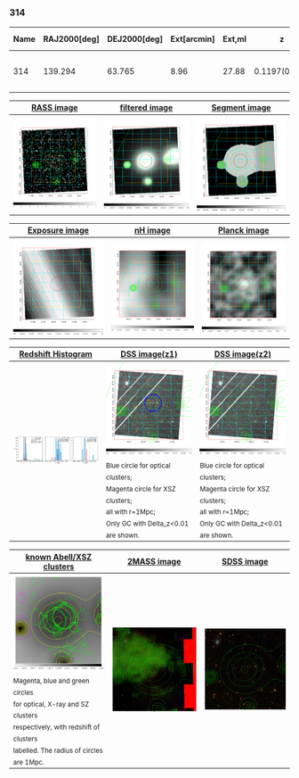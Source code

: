 <div STYLE="page-break-after: always;"></div>

### 314

|Name|RAJ2000[deg]|DEJ2000[deg] |Ext[arcmin]| Ext,ml | z | z_src| C|GC(XSZ,Delta_z<0.01)| GC(OPT,Delta_z<0.01)|GC| R_sig[arcmin] | R500[arcmin] | R500[Mpc]| CRsig[c/s] | CR500[c/s] |L500[1E44 erg/s]|F500[1E-12 erg/s/cm^2]| M500[1E14 Msun]|Tx[keV]|Cnt_sig|Beta|Rc[arcmin]|Comment|Alias|
|---|---|---|---|---|---|------|---|--------|---------|----------|---|---|---|---|---|---|---|---|---|---|---|---|---|---|
|314| 139.294| 63.765| 8.96| 27.88| 0.1197(0.005)| z1, z_opt| S| -| C, N, W| A, C, N, W| 14.650| 6.261| 0.811| 0.094(0.029)| 0.086(0.026)| 0.579(0.215)| 1.553(0.577)| 1.70(0.32)| 3.09(0.36)| 48.8| 0.570(-0.054+0.144)| 5.463(-0.732+1.561)| -| t415|

|[RASS image](../image/314/314_img.pdf)|[filtered image](../image/314/314_fil.pdf)|[Segment image](../image/314/314_seg.pdf)|
|-------------------|--------------------|-------------------|
| <img src="../image/314/314_img.png" width="300">  | <img src="../image/314/314_fil.png" width="300">   | <img src="../image/314/314_seg.png" width="300">  |

|[Exposure image](../image/314/314_mex.pdf)| [nH image](../image/314/314_nh.pdf)| [Planck image](../image/314/314_p.pdf)|
|-------------------|--------------------|-------------------|
|<img src="../image/314/314_mex.png" width="300">   | <img src="../image/314/314_nh.png" width="300">    | <img src="../image/314/314_p.png" width="300"> |

|[Redshift Histogram](../image/314/314_zg.pdf) | [DSS image(z1)](../image/314/314_dss_z1.pdf)      |  [DSS image(z2)](../image/314/314_dss_z2.pdf)    |
|-------------------|--------------------|-------------------|
|<img src="../image/314/314_zg.png" width="300"> |<img src="../image/314/314_dss_z1.png" width="300"> <sub><br>Blue circle for optical clusters; <br>Magenta circle for XSZ clusters; <br>all with r=1Mpc; <br>Only GC with Delta_z<0.01 are shown. </sub>| <img src="../image/314/314_dss_z2.png" width="300"><sub><br>Blue circle for optical clusters; <br>Magenta circle for XSZ clusters; <br>all with r=1Mpc; <br>Only GC with Delta_z<0.01 are shown. </sub> |

|[known Abell/XSZ clusters](../image/314/314_gc.pdf) | [2MASS image](../image/314/314_2mass.pdf)      |[SDSS image](../image/314/314_sdss.pdf)   |
|-------------------|-------------------|-------------------|
|<img src=../image/314/314_gc.png width="300"> <br><sub>Magenta, blue and green circles <br>for optical, X-ray and SZ clusters <br>respectively, with redshift of clusters <br>labelled. The radius of circles <br>are 1Mpc.</sub>|<img src="../image/314/314_2mass.png" width="300">  | <img src="../image/314/314_sdss.png" width="300">  |




